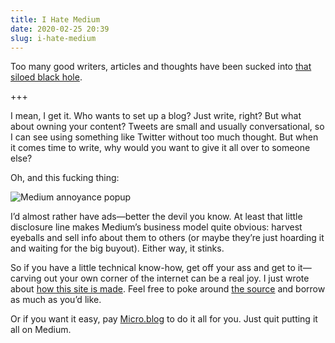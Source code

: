 ```yaml
---
title: I Hate Medium
date: 2020-02-25 20:39
slug: i-hate-medium
---
```


Too many good writers, articles and thoughts have been sucked into [that siloed black hole](https://medium.com).

+++

I mean, I get it. Who wants to set up a blog? Just write, right? But what about owning your content? Tweets are small and usually conversational, so I can see using something like Twitter without too much thought. But when it comes time to write, why would you want to give it all over to someone else?

Oh, and this fucking thing:

![Medium annoyance popup](/images/words/medium-annoyance.png)

I’d almost rather have ads—better the devil you know. At least that little disclosure line makes Medium’s business model quite obvious: harvest eyeballs and sell info about them to others (or maybe they’re just hoarding it and waiting for the big buyout). Either way, it stinks.

So if you have a little technical know-how, get off your ass and get to it—carving out your own corner of the internet can be a real joy. I just wrote about [how this site is made](/words/a-new-year-a-new-site). Feel free to poke around [the source](https://github.com/peteschaffner/peteschaffner.com) and borrow as much as you’d like.

Or if you want it easy, pay [Micro.blog](https://micro.blog) to do it all for you. Just quit putting it all on Medium.
